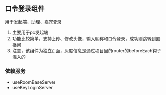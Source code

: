 ## 口令登录组件

用于发起端，助理、嘉宾登录

1. 主要用于pc发起端
2. 功能比较简单，支持上传、修改头像，输入昵称和口令登录，成功则跳转到直播间
3. 注意，该组件为独立页面，灰度信息是通过项目里的router的beforeEach钩子混入的

### 依赖服务

- useRoomBaseServer
- useKeyLoginServer
